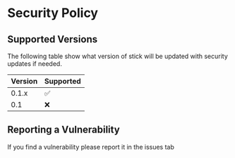 # Security Policy

## Supported Versions

The following table show what version of stick will be updated with security updates if needed.

| Version | Supported          |
| ------- | ------------------ |
| 0.1.x   | :white_check_mark: |
| 0.1     | :x:                |

## Reporting a Vulnerability

If you find a vulnerability please report it in the issues tab

